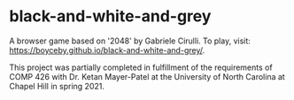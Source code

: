 # black-and-white-and-grey
A browser game based on '2048' by Gabriele Cirulli.
To play, visit: https://boyceby.github.io/black-and-white-and-grey/.

This project was partially completed in fulfillment of the requirements of COMP 426 with Dr. Ketan Mayer-Patel at the University of North Carolina at Chapel Hill in spring 2021.
